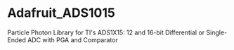 Adafruit_ADS1015
================
Particle Photon Library for TI's ADS1X15: 12 and 16-bit Differential or Single-Ended ADC with PGA and Comparator
